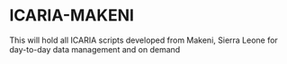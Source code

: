 # ICARIA-MAKENI
This will hold all ICARIA scripts developed from Makeni, Sierra Leone for  day-to-day data management and on demand
